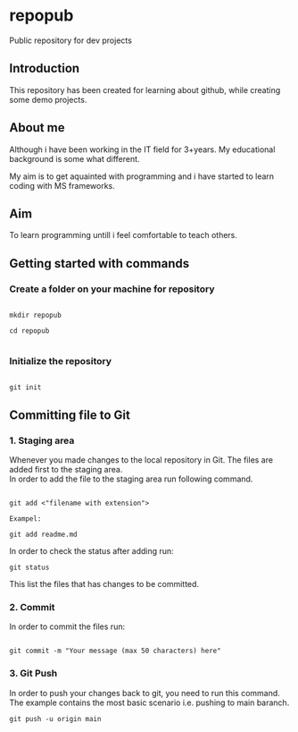 # repopub
Public repository for dev projects
<h2>Introduction</h2>
<p>This repository has been created for learning about github, while creating some demo projects.</p>
<h2>About me</h2>
<p>Although i have been working in the IT field for 3+years. My educational background is some what different.</p>
<p>My aim is to get aquainted with programming and i have started to learn coding with MS frameworks. </p>
<h2>Aim</h2>
<p>To learn programming untill i feel comfortable to teach others.</p>
<h2>Getting started with  commands</h2>
<h3>Create a folder on your machine for repository</h3>
<code>
mkdir repopub </br>
cd repopub </br>
</code>
<h3>Initialize the repository</h3>
<code>
git init
</code>
<h2>Committing file to Git</h2>
<h3>1. Staging area</h3>
<p>Whenever you made changes to the local repository in Git. The files are added first to the staging area.</br>
In order to add the file to the staging area run following command.
</p>
<code>
git add <"filename with extension"> </br>
Exampel:</br>
git add readme.md
</code>
<p>In order to check the status after adding run:</p>
<code>git status</code>
<p>This list the files that has changes to be committed.</p>
<h3>2. Commit</h3>
<p>In order to commit the files run:</p>
<code>
git commit -m "Your message (max 50 characters) here"
</code>
<h3>3. Git Push</h3>
<p>In order to push your changes back to git, you need to run this command.</br>The example contains the most basic scenario i.e. pushing to main baranch. </p>
<code>git push -u origin main</code>



